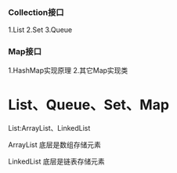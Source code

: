 ### Collection接口
1.List
2.Set
3.Queue

### Map接口
1.HashMap实现原理
2.其它Map实现类

# List、Queue、Set、Map

List:ArrayList、LinkedList

ArrayList 底层是数组存储元素

LinkedList 底层是链表存储元素